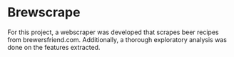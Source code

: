 # Brewscrape

For this project, a webscraper was developed that scrapes beer recipes from brewersfriend.com. Additionally, a thorough exploratory analysis was done on the features extracted.  
